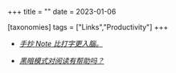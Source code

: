 +++
title = ""
date = 2023-01-06

[taxonomies]
tags = ["Links","Productivity"]
+++ 
- *[手抄 Note 比打字更入腦。](https://visualthinkingnote.wordpress.com/2015/09/01/%ef%bc%88%e8%bd%89%e8%bc%89%ef%bc%89%e4%b8%8a%e5%a0%82%e8%b2%bc%e5%a3%ab%ef%bc%9a%e6%89%8b%e6%8a%84note%e6%af%94%e6%89%93%e5%ad%97%e6%9b%b4%e5%85%a5%e8%85%a6-%e4%b8%bb%e5%a0%b4%e5%a0%b1%e9%81%93/)*

- *[黑暗模式对阅读有帮助吗？](https://kevquirk.com/is-dark-mode-such-a-good-idea/)*
<!-- more -->